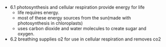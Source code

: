 - 6.1 photosynthesis and cellular respiration provide energy for life
	- life requires energy.
	- most of these energy sources from the sun(made with photosynthesis in chloroplasts)
	- uses carbon dioxide and water molecules to create sugar and oxygen.
- 6.2 breathing supplies o2 for use in cellular respiration and removes co2